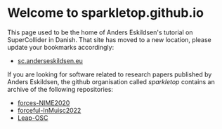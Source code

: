 # Welcome to sparkletop.github.io

This page used to be the home of Anders Eskildsen's tutorial on SuperCollider in Danish. That site has moved to a new location, please update your bookmarks accordingly:

- [sc.anderseskildsen.eu](https://sc.anderseskildsen.eu)

If you are looking for software related to research papers published by Anders Eskildsen, the github organisation called *sparkletop* contains an archive of the following repositories:

- [forces-NIME2020](https://github.com/sparkletop/forces-NIME2020)
- [forceful-InMuisc2022](https://github.com/sparkletop/forceful-InMusic2022)
- [Leap-OSC](https://github.com/sparkletop/Leap-OSC)
